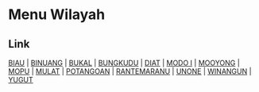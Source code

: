# Menu Wilayah

## Link

[BIAU](https://github.com/gigit-pemilu/pemilu-2024-72-sulawesi-tengah/tree/main/pilpres/hitung-suara/sub/72-sulawesi-tengah/sub/05-buol/sub/08-bukal/sub/2001-biau)
 | 
[BINUANG](https://github.com/gigit-pemilu/pemilu-2024-72-sulawesi-tengah/tree/main/pilpres/hitung-suara/sub/72-sulawesi-tengah/sub/05-buol/sub/08-bukal/sub/2010-binuang)
 | 
[BUKAL](https://github.com/gigit-pemilu/pemilu-2024-72-sulawesi-tengah/tree/main/pilpres/hitung-suara/sub/72-sulawesi-tengah/sub/05-buol/sub/08-bukal/sub/2014-bukal)
 | 
[BUNGKUDU](https://github.com/gigit-pemilu/pemilu-2024-72-sulawesi-tengah/tree/main/pilpres/hitung-suara/sub/72-sulawesi-tengah/sub/05-buol/sub/08-bukal/sub/2002-bungkudu)
 | 
[DIAT](https://github.com/gigit-pemilu/pemilu-2024-72-sulawesi-tengah/tree/main/pilpres/hitung-suara/sub/72-sulawesi-tengah/sub/05-buol/sub/08-bukal/sub/2008-diat)
 | 
[MODO I](https://github.com/gigit-pemilu/pemilu-2024-72-sulawesi-tengah/tree/main/pilpres/hitung-suara/sub/72-sulawesi-tengah/sub/05-buol/sub/08-bukal/sub/2005-modo-i)
 | 
[MOOYONG](https://github.com/gigit-pemilu/pemilu-2024-72-sulawesi-tengah/tree/main/pilpres/hitung-suara/sub/72-sulawesi-tengah/sub/05-buol/sub/08-bukal/sub/2012-mooyong)
 | 
[MOPU](https://github.com/gigit-pemilu/pemilu-2024-72-sulawesi-tengah/tree/main/pilpres/hitung-suara/sub/72-sulawesi-tengah/sub/05-buol/sub/08-bukal/sub/2007-mopu)
 | 
[MULAT](https://github.com/gigit-pemilu/pemilu-2024-72-sulawesi-tengah/tree/main/pilpres/hitung-suara/sub/72-sulawesi-tengah/sub/05-buol/sub/08-bukal/sub/2013-mulat)
 | 
[POTANGOAN](https://github.com/gigit-pemilu/pemilu-2024-72-sulawesi-tengah/tree/main/pilpres/hitung-suara/sub/72-sulawesi-tengah/sub/05-buol/sub/08-bukal/sub/2009-potangoan)
 | 
[RANTEMARANU](https://github.com/gigit-pemilu/pemilu-2024-72-sulawesi-tengah/tree/main/pilpres/hitung-suara/sub/72-sulawesi-tengah/sub/05-buol/sub/08-bukal/sub/2003-rantemaranu)
 | 
[UNONE](https://github.com/gigit-pemilu/pemilu-2024-72-sulawesi-tengah/tree/main/pilpres/hitung-suara/sub/72-sulawesi-tengah/sub/05-buol/sub/08-bukal/sub/2006-unone)
 | 
[WINANGUN](https://github.com/gigit-pemilu/pemilu-2024-72-sulawesi-tengah/tree/main/pilpres/hitung-suara/sub/72-sulawesi-tengah/sub/05-buol/sub/08-bukal/sub/2004-winangun)
 | 
[YUGUT](https://github.com/gigit-pemilu/pemilu-2024-72-sulawesi-tengah/tree/main/pilpres/hitung-suara/sub/72-sulawesi-tengah/sub/05-buol/sub/08-bukal/sub/2011-yugut)

